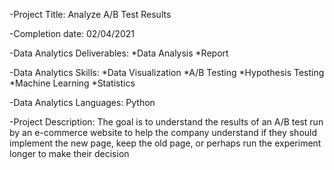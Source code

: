 -Project Title: Analyze A/B Test Results

-Completion date: 02/04/2021

-Data Analytics Deliverables:
 *Data Analysis
 *Report

-Data Analytics Skills:
*Data Visualization
*A/B Testing
*Hypothesis Testing
*Machine Learning
*Statistics

-Data Analytics Languages: Python

-Project Description:
The goal is to understand the results of an A/B test run by an e-commerce website to help the company understand if they should implement the new page, keep the old page, or perhaps run the experiment longer to make their decision
